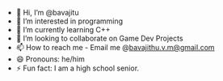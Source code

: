 - 👋 Hi, I’m @bavajitu
- 👀 I’m interested in programming
- 🌱 I’m currently learning C++
- 💞️ I’m looking to collaborate on Game Dev Projects
- 📫 How to reach me - Email me @bavajithu.v.m@gmail.com
- 😄 Pronouns: he/him
- ⚡ Fun fact: I am a high school senior.

<!---
bavajitu/bavajitu is a ✨ special ✨ repository because its `README.md` (this file) appears on your GitHub profile.
You can click the Preview link to take a look at your changes.
--->
